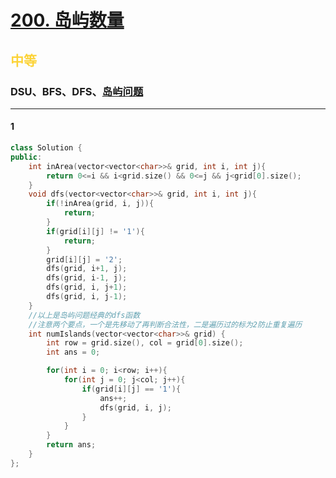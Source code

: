 # [200. 岛屿数量](https://leetcode.cn/problems/number-of-islands/)  
## <font color=#FCD337>中等</font>  
### **DSU、BFS、DFS、[岛屿问题](https://leetcode.cn/problems/number-of-islands/solutions/211211/dao-yu-lei-wen-ti-de-tong-yong-jie-fa-dfs-bian-li-/)**
***
#### 1
```cpp
class Solution {
public:
    int inArea(vector<vector<char>>& grid, int i, int j){
        return 0<=i && i<grid.size() && 0<=j && j<grid[0].size();
    }
    void dfs(vector<vector<char>>& grid, int i, int j){
        if(!inArea(grid, i, j)){
            return;
        }
        if(grid[i][j] != '1'){
            return;
        }
        grid[i][j] = '2';
        dfs(grid, i+1, j);
        dfs(grid, i-1, j);
        dfs(grid, i, j+1);
        dfs(grid, i, j-1);
    }
    //以上是岛屿问题经典的dfs函数
    //注意两个要点，一个是先移动了再判断合法性，二是遍历过的标为2防止重复遍历
    int numIslands(vector<vector<char>>& grid) {
        int row = grid.size(), col = grid[0].size();
        int ans = 0;

        for(int i = 0; i<row; i++){
            for(int j = 0; j<col; j++){
                if(grid[i][j] == '1'){
                    ans++;
                    dfs(grid, i, j);
                }
            }
        }
        return ans;
    }
};
```